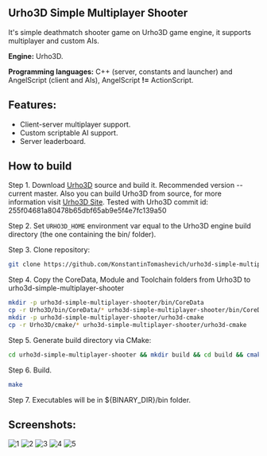 ## Urho3D Simple Multiplayer Shooter
It's simple deathmatch shooter game on Urho3D game engine, it supports multiplayer and custom AIs.

**Engine:** Urho3D.

**Programming languages:** C++ (server, constants and launcher) and AngelScript (client and AIs), AngelScript **!=** ActionScript.

## Features:
* Client-server multiplayer support.
* Custom scriptable AI support.
* Server leaderboard.

## How to build
Step 1. Download [Urho3D](https://github.com/urho3d/urho3d) source and build it.
Recommended version -- current master.
Also you can build Urho3D from source, for more information visit [Urho3D Site](https://urho3d.github.io).
Tested with Urho3D commit id: 255f04681a80478b65dbf65ab9e5f4e7fc139a50

Step 2. Set `URHO3D_HOME` environment var equal to the Urho3D engine build directory (the one containing the bin/ folder).

Step 3. Clone repository:
```bash
git clone https://github.com/KonstantinTomashevich/urho3d-simple-multiplayer-shooter.git
```
Step 4. Copy the CoreData, Module and Toolchain folders from Urho3D to urho3d-simple-multiplayer-shooter
```bash
mkdir -p urho3d-simple-multiplayer-shooter/bin/CoreData
cp -r Urho3D/bin/CoreData/* urho3d-simple-multiplayer-shooter/bin/CoreData
mkdir -p urho3d-simple-multiplayer-shooter/urho3d-cmake
cp -r Urho3D/cmake/* urho3d-simple-multiplayer-shooter/urho3d-cmake
```

Step 5. Generate build directory via CMake:
```bash
cd urho3d-simple-multiplayer-shooter && mkdir build && cd build && cmake ..
```
Step 6. Build.
```bash
make
```
Step 7. Executables will be in ${BINARY_DIR}/bin folder.

## Screenshots:
![1](https://s30.postimg.org/hxgjgbs8h/image.png)
![2](https://s7.postimg.org/tyiiums4r/image.png)
![3](https://s30.postimg.org/bl1e6hp69/image.png)
![4](https://s30.postimg.org/uen73hne9/image.png)
![5](https://s30.postimg.org/tqeckjooh/image.png)
